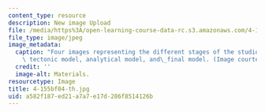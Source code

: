 ```yaml
---
content_type: resource
description: New image Upload
file: /media/https%3A/open-learning-course-data-rc.s3.amazonaws.com/4-155b-architectural-design-level-iii-a-student-center-for-mit-fall-2004/a582f187ed21a7a7e17d286f8514126b_4-155bf04-th.jpg
file_type: image/jpeg
image_metadata:
  caption: "Four images representing the different stages of the studio: installation,\
    \ tectonic model, analytical model, and\_final model. (Image courtesy of MIT OpenCourseWare.)"
  credit: ''
  image-alt: Materials.
resourcetype: Image
title: 4-155bf04-th.jpg
uid: a582f187-ed21-a7a7-e17d-286f8514126b
---
```

